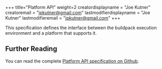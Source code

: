 +++
title="Platform API"
weight=2
creatordisplayname = "Joe Kutner"
creatoremail = "jpkutner@gmail.com"
lastmodifierdisplayname = "Joe Kutner"
lastmodifieremail = "jpkutner@gmail.com"
+++

This specification defines the interface between the buildpack execution environment
and a platform that supports it.

## Further Reading

You can read the complete [Platform API specification on Github](https://github.com/buildpack/spec/blob/master/platform.md).
